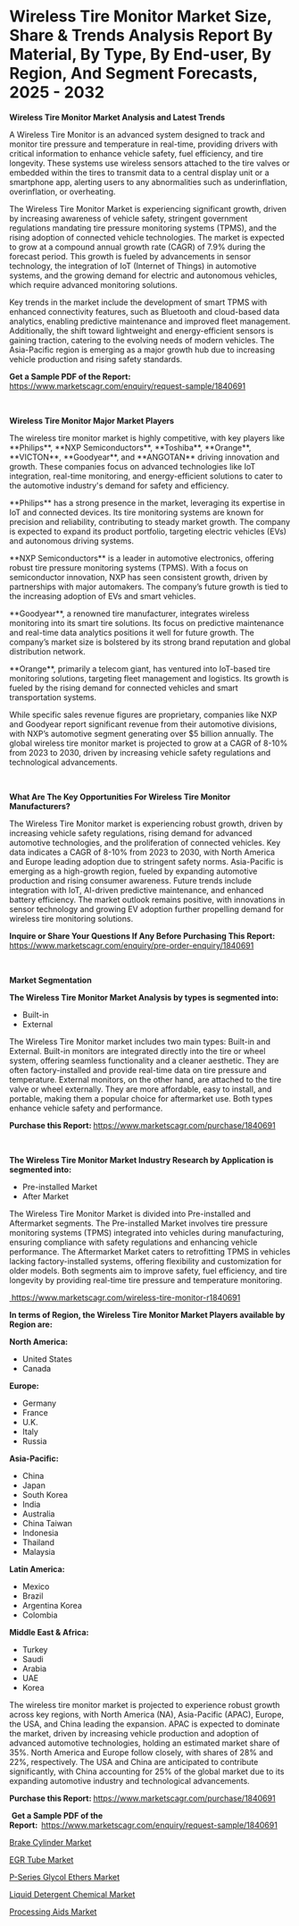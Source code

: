 <p><h1>Wireless Tire Monitor Market Size, Share & Trends Analysis Report By Material, By Type, By End-user, By Region, And Segment Forecasts, 2025 - 2032</h1></p><p><strong>Wireless Tire Monitor Market Analysis and Latest Trends</strong></p>
<p><p>A Wireless Tire Monitor is an advanced system designed to track and monitor tire pressure and temperature in real-time, providing drivers with critical information to enhance vehicle safety, fuel efficiency, and tire longevity. These systems use wireless sensors attached to the tire valves or embedded within the tires to transmit data to a central display unit or a smartphone app, alerting users to any abnormalities such as underinflation, overinflation, or overheating.</p><p>The Wireless Tire Monitor Market is experiencing significant growth, driven by increasing awareness of vehicle safety, stringent government regulations mandating tire pressure monitoring systems (TPMS), and the rising adoption of connected vehicle technologies. The market is expected to grow at a compound annual growth rate (CAGR) of 7.9% during the forecast period. This growth is fueled by advancements in sensor technology, the integration of IoT (Internet of Things) in automotive systems, and the growing demand for electric and autonomous vehicles, which require advanced monitoring solutions.</p><p>Key trends in the market include the development of smart TPMS with enhanced connectivity features, such as Bluetooth and cloud-based data analytics, enabling predictive maintenance and improved fleet management. Additionally, the shift toward lightweight and energy-efficient sensors is gaining traction, catering to the evolving needs of modern vehicles. The Asia-Pacific region is emerging as a major growth hub due to increasing vehicle production and rising safety standards.</p></p>
<p><strong>Get a Sample PDF of the Report:&nbsp;</strong> <a href="https://www.marketscagr.com/enquiry/request-sample/1840691?utm_campaign=1920&utm_medium=2&utm_source=Github&utm_content=ia&utm_term=22012025&utm_id=wireless-tire-monitor">https://www.marketscagr.com/enquiry/request-sample/1840691</a></p>
<p>&nbsp;</p>
<p><strong>Wireless Tire Monitor Major Market Players</strong></p>
<p><p>The wireless tire monitor market is highly competitive, with key players like **Philips**, **NXP Semiconductors**, **Toshiba**, **Orange**, **VICTON**, **Goodyear**, and **ANGOTAN** driving innovation and growth. These companies focus on advanced technologies like IoT integration, real-time monitoring, and energy-efficient solutions to cater to the automotive industry's demand for safety and efficiency.</p><p>**Philips** has a strong presence in the market, leveraging its expertise in IoT and connected devices. Its tire monitoring systems are known for precision and reliability, contributing to steady market growth. The company is expected to expand its product portfolio, targeting electric vehicles (EVs) and autonomous driving systems.</p><p>**NXP Semiconductors** is a leader in automotive electronics, offering robust tire pressure monitoring systems (TPMS). With a focus on semiconductor innovation, NXP has seen consistent growth, driven by partnerships with major automakers. The company’s future growth is tied to the increasing adoption of EVs and smart vehicles.</p><p>**Goodyear**, a renowned tire manufacturer, integrates wireless monitoring into its smart tire solutions. Its focus on predictive maintenance and real-time data analytics positions it well for future growth. The company’s market size is bolstered by its strong brand reputation and global distribution network.</p><p>**Orange**, primarily a telecom giant, has ventured into IoT-based tire monitoring solutions, targeting fleet management and logistics. Its growth is fueled by the rising demand for connected vehicles and smart transportation systems.</p><p>While specific sales revenue figures are proprietary, companies like NXP and Goodyear report significant revenue from their automotive divisions, with NXP’s automotive segment generating over $5 billion annually. The global wireless tire monitor market is projected to grow at a CAGR of 8-10% from 2023 to 2030, driven by increasing vehicle safety regulations and technological advancements.</p></p>
<p>&nbsp;</p>
<p><strong>What Are The Key Opportunities For Wireless Tire Monitor Manufacturers?</strong></p>
<p><p>The Wireless Tire Monitor market is experiencing robust growth, driven by increasing vehicle safety regulations, rising demand for advanced automotive technologies, and the proliferation of connected vehicles. Key data indicates a CAGR of 8-10% from 2023 to 2030, with North America and Europe leading adoption due to stringent safety norms. Asia-Pacific is emerging as a high-growth region, fueled by expanding automotive production and rising consumer awareness. Future trends include integration with IoT, AI-driven predictive maintenance, and enhanced battery efficiency. The market outlook remains positive, with innovations in sensor technology and growing EV adoption further propelling demand for wireless tire monitoring solutions.</p></p>
<p><strong>Inquire or Share Your Questions If Any Before Purchasing This Report:</strong> <a href="https://www.marketscagr.com/enquiry/pre-order-enquiry/1840691?utm_campaign=1920&utm_medium=2&utm_source=Github&utm_content=ia&utm_term=22012025&utm_id=wireless-tire-monitor">https://www.marketscagr.com/enquiry/pre-order-enquiry/1840691</a></p>
<p>&nbsp;</p>
<p><strong>Market Segmentation</strong></p>
<p><strong>The Wireless Tire Monitor Market Analysis by types is segmented into:</strong></p>
<p><ul><li>Built-in</li><li>External</li></ul></p>
<p><p>The Wireless Tire Monitor market includes two main types: Built-in and External. Built-in monitors are integrated directly into the tire or wheel system, offering seamless functionality and a cleaner aesthetic. They are often factory-installed and provide real-time data on tire pressure and temperature. External monitors, on the other hand, are attached to the tire valve or wheel externally. They are more affordable, easy to install, and portable, making them a popular choice for aftermarket use. Both types enhance vehicle safety and performance.</p></p>
<p><strong>Purchase this Report:&nbsp;</strong><a href="https://www.marketscagr.com/purchase/1840691?utm_campaign=1920&utm_medium=2&utm_source=Github&utm_content=ia&utm_term=22012025&utm_id=wireless-tire-monitor">https://www.marketscagr.com/purchase/1840691</a></p>
<p>&nbsp;</p>
<p><strong>The Wireless Tire Monitor Market Industry Research by Application is segmented into:</strong></p>
<p><ul><li>Pre-installed Market</li><li>After Market</li></ul></p>
<p><p>The Wireless Tire Monitor Market is divided into Pre-installed and Aftermarket segments. The Pre-installed Market involves tire pressure monitoring systems (TPMS) integrated into vehicles during manufacturing, ensuring compliance with safety regulations and enhancing vehicle performance. The Aftermarket Market caters to retrofitting TPMS in vehicles lacking factory-installed systems, offering flexibility and customization for older models. Both segments aim to improve safety, fuel efficiency, and tire longevity by providing real-time tire pressure and temperature monitoring.</p></p>
<p><a href="https://www.marketscagr.com/wireless-tire-monitor-r1840691?utm_campaign=1920&utm_medium=2&utm_source=Github&utm_content=ia&utm_term=22012025&utm_id=wireless-tire-monitor">&nbsp;https://www.marketscagr.com/wireless-tire-monitor-r1840691</a></p>
<p><strong>In terms of Region, the Wireless Tire Monitor Market Players available by Region are:</strong></p>
<p>
    <p> <strong> North America: </strong>
        <ul>
            <li>United States</li>
            <li>Canada</li>
        </ul>
        </p> 
    <p> <strong> Europe: </strong>
        <ul>
            <li>Germany</li>
            <li>France</li>
            <li>U.K.</li>
            <li>Italy</li>
            <li>Russia</li>
        </ul>
        </p> 
    <p> <strong> Asia-Pacific: </strong>
        <ul>
            <li>China</li>
            <li>Japan</li>
            <li>South Korea</li>
            <li>India</li>
            <li>Australia</li>
            <li>China Taiwan</li>
            <li>Indonesia</li>
            <li>Thailand</li>
            <li>Malaysia</li>
        </ul>
        </p> 
    <p> <strong> Latin America: </strong>
        <ul>
            <li>Mexico</li>
            <li>Brazil</li>
            <li>Argentina Korea</li>
            <li>Colombia</li>
        </ul>
        </p> 
    <p> <strong> Middle East & Africa: </strong>
        <ul>
            <li>Turkey</li>
            <li>Saudi</li>
            <li>Arabia</li>
            <li>UAE</li>
            <li>Korea</li>
        </ul>
    </p>
    </p>
<p><p>The wireless tire monitor market is projected to experience robust growth across key regions, with North America (NA), Asia-Pacific (APAC), Europe, the USA, and China leading the expansion. APAC is expected to dominate the market, driven by increasing vehicle production and adoption of advanced automotive technologies, holding an estimated market share of 35%. North America and Europe follow closely, with shares of 28% and 22%, respectively. The USA and China are anticipated to contribute significantly, with China accounting for 25% of the global market due to its expanding automotive industry and technological advancements.</p></p>
<p><strong>Purchase this Report: </strong><a href="https://www.marketscagr.com/purchase/1840691?utm_campaign=1920&utm_medium=2&utm_source=Github&utm_content=ia&utm_term=22012025&utm_id=wireless-tire-monitor">https://www.marketscagr.com/purchase/1840691</a></p>
<p>&nbsp;<strong>Get a Sample PDF of the Report:&nbsp;&nbsp;</strong><a href="https://www.marketscagr.com/enquiry/request-sample/1840691?utm_campaign=1920&utm_medium=2&utm_source=Github&utm_content=ia&utm_term=22012025&utm_id=wireless-tire-monitor">https://www.marketscagr.com/enquiry/request-sample/1840691</a></p>
<p><strong></strong></p>
<p><p><a href="https://github.com/mcmackinj33/Market-Research-Report-List-1/blob/main/brake-cylinder-market.md?utm_campaign=1920&utm_medium=2&utm_source=Github&utm_content=ia&utm_term=22012025&utm_id=wireless-tire-monitor">Brake Cylinder Market</a></p><p><a href="https://github.com/schwminh2001101/Market-Research-Report-List-1/blob/main/egr-tube-market.md?utm_campaign=1920&utm_medium=2&utm_source=Github&utm_content=ia&utm_term=22012025&utm_id=wireless-tire-monitor">EGR Tube Market</a></p><p><a href="https://www.linkedin.com/pulse/projected-market-expansion-p-series-glycol-ethers-142-cagr-hxhtf?utm_campaign=1920&utm_medium=2&utm_source=Github&utm_content=ia&utm_term=22012025&utm_id=wireless-tire-monitor">P-Series Glycol Ethers Market</a></p><p><a href="https://www.linkedin.com/pulse/strategic-insights-liquid-detergent-chemical-market-ariyc?utm_campaign=1920&utm_medium=2&utm_source=Github&utm_content=ia&utm_term=22012025&utm_id=wireless-tire-monitor">Liquid Detergent Chemical Market</a></p><p><a href="https://www.linkedin.com/pulse/processing-aids-market-industry-trends-forecast-period-from-qa5tf?utm_campaign=1920&utm_medium=2&utm_source=Github&utm_content=ia&utm_term=22012025&utm_id=wireless-tire-monitor">Processing Aids Market</a></p></p>